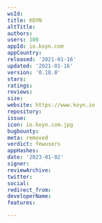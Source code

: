 ```yaml
---
wsId: 
title: KOYN
altTitle: 
authors: 
users: 100
appId: io.koyn.com
appCountry: 
released: '2021-01-16'
updated: '2021-01-16'
version: '0.18.0'
stars: 
ratings: 
reviews: 
size: 
website: https://www.koyn.io
repository: 
issue: 
icon: io.koyn.com.jpg
bugbounty: 
meta: removed
verdict: fewusers
appHashes: 
date: '2023-01-02'
signer: 
reviewArchive: 
twitter: 
social: 
redirect_from: 
developerName: 
features: 

---
```


